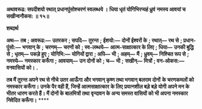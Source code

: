 **अथावरूढ: सपदीशयो रथात्** **प्रधानपुंसोश्चरणं स्वलब्धये ।** **धिया धृतं योगिभिरप्यहं ध्रुवं** **नमस्य आवयां च सखीन्वनौकस: ॥ १५॥** 

**शब्दार्थ** 

**अथ—** **तब** **; अवरूढ:—** **उतरकर** **; सपदि—** **तुरन्त** **; ईशयो:—** **दोनों ईश्वरों के** **; रथात्—** **रथ से** **; प्रधान-पुंसो:—** **भगवान् के** **;** **चरणम्—** **चरणों को** **; स्व-लब्धये—** **आत्म-साक्षात्कार के लिए** **; धिया—** **उनकी बुद्धि से** **; धृतम्—** **पकड़े हुए** **; योगिभि:—** **योगियों द्वारा** **; अपि—** **भी** **; अहम्—** **मैं** **; ध्रुवम्—** **निश्चित रूप से** **; नमस्ये—** **नमस्कार करूँगा** **; आवयाम्—** **उन दोनों को** **; च—** **भी** **;** **सखीन्—** **मित्रों** **; वन-ओकस:—** **वनवासियों को।** **.** 

**तब मैं तुरन्त अपने रथ से नीचे उतर आऊँगा और भगवान् कृष्ण तथा भगवान् बलराम दोनों** **के चरणकमलों को नमस्कार करूँगा। उनके पैर वही हैं, जिन्हें आत्मसाक्षात्कार के लिए** **प्रयत्नशील बड़े बड़े योगी अपने मन के भीतर धारण करते हैं। मैं दोनों के बालमित्रों तथा** **वृन्दावन के अन्य समस्त वासियों को भी अपना नमस्कार निवेदित करूँगा।** **** 